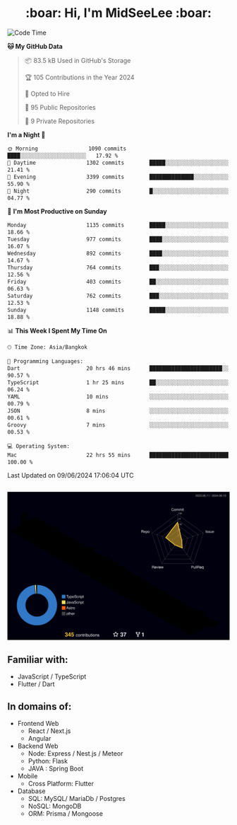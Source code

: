 <h1 align="center"> :boar: Hi, I'm MidSeeLee :boar:</h1>
 
<!--START_SECTION:waka-->
![Code Time](http://img.shields.io/badge/Code%20Time-1%2C705%20hrs%2016%20mins-blue)

**🐱 My GitHub Data** 

> 📦 83.5 kB Used in GitHub's Storage 
 > 
> 🏆 105 Contributions in the Year 2024
 > 
> 💼 Opted to Hire
 > 
> 📜 95 Public Repositories 
 > 
> 🔑 9 Private Repositories 
 > 
**I'm a Night 🦉** 

```text
🌞 Morning                1090 commits        ████░░░░░░░░░░░░░░░░░░░░░   17.92 % 
🌆 Daytime                1302 commits        █████░░░░░░░░░░░░░░░░░░░░   21.41 % 
🌃 Evening                3399 commits        ██████████████░░░░░░░░░░░   55.90 % 
🌙 Night                  290 commits         █░░░░░░░░░░░░░░░░░░░░░░░░   04.77 % 
```
📅 **I'm Most Productive on Sunday** 

```text
Monday                   1135 commits        █████░░░░░░░░░░░░░░░░░░░░   18.66 % 
Tuesday                  977 commits         ████░░░░░░░░░░░░░░░░░░░░░   16.07 % 
Wednesday                892 commits         ████░░░░░░░░░░░░░░░░░░░░░   14.67 % 
Thursday                 764 commits         ███░░░░░░░░░░░░░░░░░░░░░░   12.56 % 
Friday                   403 commits         ██░░░░░░░░░░░░░░░░░░░░░░░   06.63 % 
Saturday                 762 commits         ███░░░░░░░░░░░░░░░░░░░░░░   12.53 % 
Sunday                   1148 commits        █████░░░░░░░░░░░░░░░░░░░░   18.88 % 
```


📊 **This Week I Spent My Time On** 

```text
🕑︎ Time Zone: Asia/Bangkok

💬 Programming Languages: 
Dart                     20 hrs 46 mins      ███████████████████████░░   90.57 % 
TypeScript               1 hr 25 mins        ██░░░░░░░░░░░░░░░░░░░░░░░   06.24 % 
YAML                     10 mins             ░░░░░░░░░░░░░░░░░░░░░░░░░   00.79 % 
JSON                     8 mins              ░░░░░░░░░░░░░░░░░░░░░░░░░   00.61 % 
Groovy                   7 mins              ░░░░░░░░░░░░░░░░░░░░░░░░░   00.53 % 

💻 Operating System: 
Mac                      22 hrs 55 mins      █████████████████████████   100.00 % 
```


 Last Updated on 09/06/2024 17:06:04 UTC
<!--END_SECTION:waka-->

##

![](./profile-3d-contrib/profile-night-rainbow.svg)

## Familiar with:
- JavaScript / TypeScript
- Flutter / Dart

## In domains of:
- Frontend Web
  - React / Next.js
  - Angular
- Backend Web
  - Node: Express / Nest.js / Meteor
  - Python: Flask
  - JAVA : Spring Boot
- Mobile
  - Cross Platform: Flutter
- Database
  - SQL: MySQL/ MariaDb / Postgres
  - NoSQL: MongoDB
  - ORM: Prisma / Mongoose
